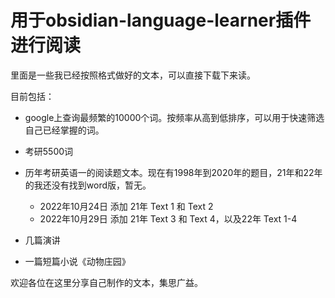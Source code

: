 # 用于obsidian-language-learner插件进行阅读






里面是一些我已经按照格式做好的文本，可以直接下载下来读。

目前包括：

+ google上查询最频繁的10000个词。按频率从高到低排序，可以用于快速筛选自己已经掌握的词。

+ 考研5500词
+ 历年考研英语一的阅读题文本。现在有1998年到2020年的题目，21年和22年的我还没有找到word版，暂无。
	+ 2022年10月24日 添加 21年 Text 1 和 Text 2
	+ 2022年10月29日 添加 21年 Text 3 和 Text 4，以及22年 Text 1-4

+ 几篇演讲
+ 一篇短篇小说《动物庄园》



欢迎各位在这里分享自己制作的文本，集思广益。